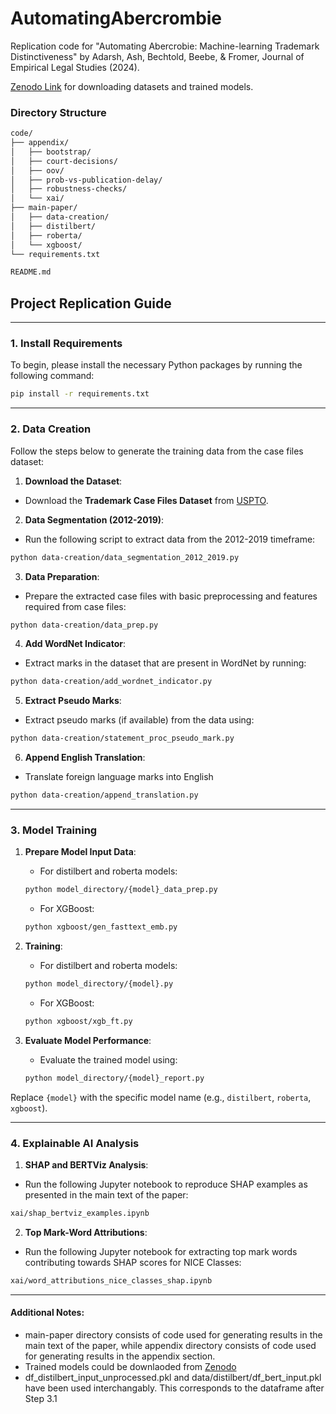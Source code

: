 # AutomatingAbercrombie
Replication code for "Automating Abercrobie: Machine-learning Trademark Distinctiveness" by Adarsh, Ash, Bechtold, Beebe, &amp; Fromer, Journal of Empirical Legal Studies (2024).

[Zenodo Link](https://doi.org/10.5281/zenodo.13846292) for downloading datasets and trained models. 

### Directory Structure 
```bash
code/
├── appendix/
│   ├── bootstrap/
│   ├── court-decisions/
│   ├── oov/
│   ├── prob-vs-publication-delay/
│   ├── robustness-checks/
│   └── xai/
├── main-paper/
│   ├── data-creation/
│   ├── distilbert/
│   ├── roberta/
│   └── xgboost/
└── requirements.txt

README.md
``` 

## Project Replication Guide

--- 

### 1. Install Requirements

To begin, please install the necessary Python packages by running the following command:

```bash
pip install -r requirements.txt
```

---

### 2. Data Creation

Follow the steps below to generate the training data from the case files dataset:

1. **Download the Dataset**: 
- Download the **Trademark Case Files Dataset** from [USPTO](https://www.uspto.gov/ip-policy/economic-research/research-datasets/trademark-case-files-dataset).

2. **Data Segmentation (2012-2019)**:    
- Run the following script to extract data from the 2012-2019 timeframe:
```bash
python data-creation/data_segmentation_2012_2019.py
```

3. **Data Preparation**:      
- Prepare the extracted case files with basic preprocessing and features required from case files:
```bash
python data-creation/data_prep.py
```

4. **Add WordNet Indicator**:    
- Extract marks in the dataset that are present in WordNet by running:
```bash
python data-creation/add_wordnet_indicator.py
```

5. **Extract Pseudo Marks**:     
- Extract pseudo marks (if available) from the data using:
```bash
python data-creation/statement_proc_pseudo_mark.py
```

6. **Append English Translation**:    
- Translate foreign language marks into English
```bash
python data-creation/append_translation.py
```

---

### 3. Model Training

1. **Prepare Model Input Data**: 
    - For distilbert and roberta models: 
    ```bash
    python model_directory/{model}_data_prep.py
    ```
    - For XGBoost: 
    ```bash
    python xgboost/gen_fasttext_emb.py
    ```

2. **Training**:
    - For distilbert and roberta models: 
    ```bash
    python model_directory/{model}.py
    ```
    - For XGBoost: 
    ```bash
    python xgboost/xgb_ft.py
    ```

3. **Evaluate Model Performance**:
    - Evaluate the trained model using:
    ```bash
    python model_directory/{model}_report.py
    ```

Replace `{model}` with the specific model name (e.g., `distilbert`, `roberta`, `xgboost`).

---

### 4. Explainable AI Analysis

1. **SHAP and BERTViz Analysis**:
- Run the following Jupyter notebook to reproduce SHAP examples as presented in the main text of the paper:
```bash
xai/shap_bertviz_examples.ipynb
```

2. **Top Mark-Word Attributions**:
- Run the following Jupyter notebook for extracting top mark words contributing towards SHAP scores for NICE Classes:
```bash
xai/word_attributions_nice_classes_shap.ipynb
```

---

#### Additional Notes:
- main-paper directory consists of code used for generating results in the main text of the paper, while appendix directory consists of code used for generating results in the appendix section. 
- Trained models could be downlaoded from [Zenodo](https://doi.org/10.5281/zenodo.13846292)
- df_distilbert_input_unprocessed.pkl and data/distilbert/df_bert_input.pkl have been used interchangably. This corresponds to the dataframe after Step 3.1 
